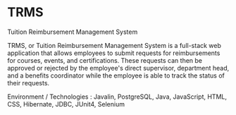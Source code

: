 # TRMS
Tuition Reimbursement Management System 

TRMS, or Tuition Reimbursement Management System is a full-stack web application that allows employees to submit requests for reimbursements for courses, events, and certifications. These requests can then be approved or rejected by the employee's direct supervisor, department head, and a benefits coordinator while the employee is able to track the status of their requests.


Environment / Technologies :
Javalin, PostgreSQL, Java, JavaScript, HTML, CSS, Hibernate, JDBC, JUnit4, Selenium
